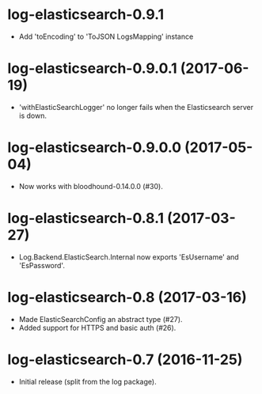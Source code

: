 # log-elasticsearch-0.9.1
* Add 'toEncoding' to 'ToJSON LogsMapping' instance

# log-elasticsearch-0.9.0.1  (2017-06-19)
* 'withElasticSearchLogger' no longer fails when the Elasticsearch server is down.

# log-elasticsearch-0.9.0.0 (2017-05-04)
* Now works with bloodhound-0.14.0.0 (#30).

# log-elasticsearch-0.8.1 (2017-03-27)
* Log.Backend.ElasticSearch.Internal now exports 'EsUsername' and
  'EsPassword'.

# log-elasticsearch-0.8 (2017-03-16)
* Made ElasticSearchConfig an abstract type (#27).
* Added support for HTTPS and basic auth (#26).

# log-elasticsearch-0.7 (2016-11-25)
* Initial release (split from the log package).

